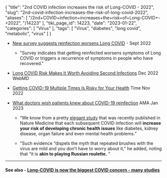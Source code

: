 {
    "title": "2nd COVID infection increases the risk of Long-COVID - 2022",
    "slug": "2nd-covid-infection-increases-the-risk-of-long-covid-2022",
    "aliases": [
        "/2nd+COVID+infection+increases+the+risk+of+Long-COVID+-+2022",
        "/14223"
    ],
    "tiki_page_id": 14223,
    "date": "2023-01-22",
    "categories": [
        "Virus"
    ],
    "tags": [
        "Virus",
        "diabetes",
        "long covid",
        "metabolic",
        "virus"
    ]
}


* [New survey suggests reinfection worsens Long COVID](https://www.gavi.org/vaccineswork/new-survey-suggests-reinfection-worsens-long-covid) - Sept 2022

   * "Survey indicates that getting reinfected worsens symptoms of Long COVID or triggers a recurrence of symptoms in people who have recovered."

* [Long COVID Risk Makes It Worth Avoiding Second Infections](https://www.webmd.com/covid/news/20221219/long-covid-risk-makes-it-worth-avoiding-second-infections)  Dec 2022  WebMD

* [Getting COVID-19 Multiple Times Is Risky for Your Health](https://time.com/6232103/covid-19-reinfections-effects/%20) Time Nov 2022

* [What doctors wish patients knew about COVID-19 reinfection](%20https://www.ama-assn.org/delivering-care/public-health/what-doctors-wish-patients-knew-about-covid-19-reinfection) AMA Jan 2023

   * “We know from a pretty [elegant study](https://www.nature.com/articles/s41591-022-02051-3) that was recently published in Nature Medicine that each subsequent COVID infection will  **increase your risk of developing chronic health issues**  like diabetes, kidney disease, organ failure and even mental health problems.”

   * "Such evidence “dispels the myth that repeated brushes with the virus are mild and you don’t have to worry about it,” he added, noting that “it is  **akin to playing Russian roulette.** ”

---

#### See also - [Long-COVID is now the biggest COVID concern - many studies](/posts/long-covid-is-now-the-biggest-covid-concern-many-studies)